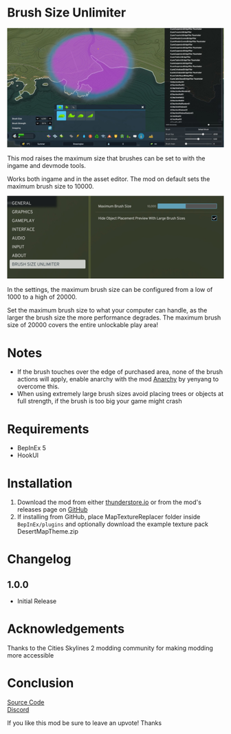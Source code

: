 # Brush Size Unlimiter

![Brush Ingame](https://raw.githubusercontent.com/Cgameworld/BrushSizeUnlimiter/master/preview1.jpg)

This mod raises the maximum size that brushes can be set to with the ingame and devmode tools. 

Works both ingame and in the asset editor. The mod on default sets the maximum brush size to 10000. 

![Mod Settings Panel](https://raw.githubusercontent.com/Cgameworld/BrushSizeUnlimiter/master/preview2.jpg)

In the settings, the maximum brush size can be configured from a low of 1000 to a high of 20000.

Set the maximum brush size to what your computer can handle, as the larger the brush size the more performance degrades. The maximum brush size of 20000 covers the entire unlockable play area!

# Notes

- If the brush touches over the edge of purchased area, none of the brush actions will apply, enable anarchy with the mod [Anarchy](https://thunderstore.io/c/cities-skylines-ii/p/yenyang/Anarchy/) by yenyang to overcome this.
- When using extremely large brush sizes avoid placing trees or objects at full strength, if the brush is too big your game might crash

# Requirements
- BepInEx 5
- HookUI

# Installation
1) Download the mod from either [thunderstore.io](https://thunderstore.io/c/cities-skylines-ii/p/Cgameworld/Brush_Size_Unlimiter) or from the mod's releases page on [GitHub](https://github.com/Cgameworld/BrushSizeUnlimiter/releases) 
2) If installing from GitHub, place MapTextureReplacer folder inside `BepInEx/plugins` and optionally download the example texture pack DesertMapTheme.zip

# Changelog

## 1.0.0 
- Initial Release

# Acknowledgements

Thanks to the Cities Skylines 2 modding community for making modding more accessible

# Conclusion

[Source Code](https://github.com/Cgameworld/BrushSizeUnlimiter/)   
[Discord](https://discord.gg/tDZhaMrgsQ)

If you like this mod be sure to leave an upvote! Thanks